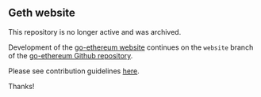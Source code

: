 ## Geth website

This repository is no longer active and was archived. 

Development of the [go-ethereum website](https://geth.ethereum.org) continues on the `website` branch of the [go-ethereum Github repository](https://github.com/ethereum/go-ethereum/tree/website).

Please see contribution guidelines [here](https://github.com/ethereum/go-ethereum/tree/website#welcome-to-the-go-ethereum-website).

Thanks!
